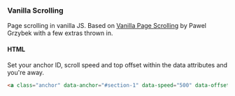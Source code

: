 ### Vanilla Scrolling

Page scrolling in vanilla JS. Based on [Vanilla Page Scrolling](https://pawelgrzybek.com/page-scroll-in-vanilla-javascript/) by Pawel Grzybek with a few extras thrown in.

#### HTML

Set your anchor ID, scroll speed and top offset within the data attributes and you're away.

```html
<a class="anchor" data-anchor="#section-1" data-speed="500" data-offset="0" href="#">Link</a>
```
